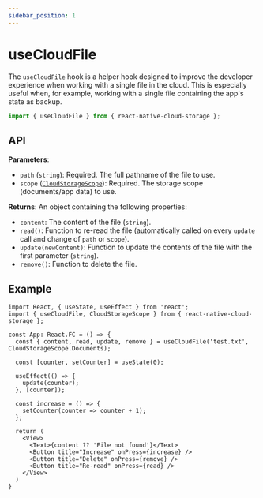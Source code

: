 ```yaml
---
sidebar_position: 1
---
```


# useCloudFile

The `useCloudFile` hook is a helper hook designed to improve the developer experience when working with a single file in the cloud. This is especially useful when, for example, working with a single file containing the app's state as backup.

```ts
import { useCloudFile } from { react-native-cloud-storage };
```

## API

**Parameters**:

- `path` (`string`): Required. The full pathname of the file to use.
- `scope` ([`CloudStorageScope`](../enums/CloudStorageScope)): Required. The storage scope (documents/app data) to use.

**Returns**: An object containing the following properties:

- `content`: The content of the file (`string`).
- `read()`: Function to re-read the file (automatically called on every `update` call and change of `path` or `scope`).
- `update(newContent)`: Function to update the contents of the file with the first parameter (`string`).
- `remove()`: Function to delete the file.

## Example

```tsx
import React, { useState, useEffect } from 'react';
import { useCloudFile, CloudStorageScope } from { react-native-cloud-storage };

const App: React.FC = () => {
  const { content, read, update, remove } = useCloudFile('test.txt', CloudStorageScope.Documents);

  const [counter, setCounter] = useState(0);

  useEffect(() => {
    update(counter);
  }, [counter]);

  const increase = () => {
    setCounter(counter => counter + 1);
  };

  return (
    <View>
      <Text>{content ?? 'File not found'}</Text>
      <Button title="Increase" onPress={increase} />
      <Button title="Delete" onPress={remove} />
      <Button title="Re-read" onPress={read} />
    </View>
  )
}
```
